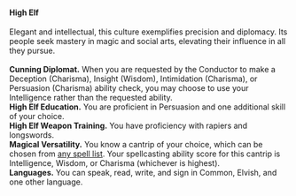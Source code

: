 #### High Elf

Elegant and intellectual, this culture exemplifies precision and diplomacy.
Its people seek mastery in magic and social arts, elevating their influence in all they pursue.
\
\
**Cunning Diplomat.**
When you are requested by the Conductor to make a Deception (Charisma), Insight (Wisdom), Intimidation (Charisma), or Persuasion (Charisma) ability check, you may choose to use your Intelligence rather than the requested ability.
\
**High Elf Education.**
You are proficient in Persuasion and one additional skill of your choice.
\
**High Elf Weapon Training.**
You have proficiency with rapiers and longswords.
\
**Magical Versatility.**
You know a cantrip of your choice, which can be chosen from [any spell list](#Spellcasting_spell_lists).
Your spellcasting ability score for this cantrip is Intelligence, Wisdom, or Charisma (whichever is highest).
\
**Languages.**
You can speak, read, write, and sign in Common, Elvish, and one other language.
